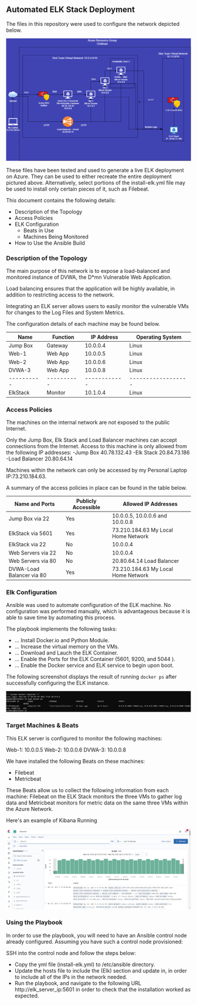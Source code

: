 ## Automated ELK Stack Deployment

The files in this repository were used to configure the network depicted below.

![alt text](https://github.com/Robo0483/My-Azure-Lab/blob/main/Images/My%20Azure%20Environment.png)

These files have been tested and used to generate a live ELK deployment on Azure. They can be used to either recreate the entire deployment pictured above. Alternatively, select portions of the install-elk.yml file may be used to install only certain pieces of it, such as Filebeat.

This document contains the following details:
- Description of the Topology
- Access Policies
- ELK Configuration
  - Beats in Use
  - Machines Being Monitored
- How to Use the Ansible Build


### Description of the Topology

The main purpose of this network is to expose a load-balanced and monitored instance of DVWA, the D*mn Vulnerable Web Application.

Load balancing ensures that the application will be highly available, in addition to restricting access to the network.

Integrating an ELK server allows users to easily monitor the vulnerable VMs for changes to the Log Files and System Metrics.

The configuration details of each machine may be found below.

| Name     | Function | IP Address | Operating System |
|----------|----------|------------|------------------|
| Jump Box | Gateway  | 10.0.0.4   | Linux            |
| Web-1    | Web App  | 10.0.0.5   | Linux            |
| Web-2    | Web App  | 10.0.0.6   | Linux            |
| DVWA-3   | Web App  | 10.0.0.8   | Linux            |
|----------|----------|------------|------------------|
| ElkStack | Monitor  | 10.1.0.4   | Linux            |

### Access Policies

The machines on the internal network are not exposed to the public Internet. 

Only the Jump Box, Elk Stack and Load Balancer machines can accept connections from the Internet. Access to this machine is only allowed from the following IP addresses:
-Jump Box      40.78.132.43
-Elk Stack     20.84.73.186
-Load Balancer 20.80.64.14

Machines within the network can only be accessed by my Personal Laptop IP:73.210.184.63.

A summary of the access policies in place can be found in the table below.

| Name and Ports           | Publicly Accessible | Allowed IP Addresses               |
|--------------------------|---------------------|------------------------------------|
| Jump Box via 22          | Yes                 | 10.0.0.5, 10.0.0.6 and 10.0.0.8    |
| ElkStack via 5601        | Yes                 | 73.210.184.63 My Local Home Network|
| ElkStack via 22          | No                  | 10.0.0.4                           |
| Web Servers via 22       | No                  | 10.0.0.4                           |
| Web Servers via 80       | No                  | 20.80.64.14 Load Balancer          |
| DVWA-Load Balancer via 80| Yes                 | 73.210.184.63 My Local Home Network|

### Elk Configuration

Ansible was used to automate configuration of the ELK machine. No configuration was performed manually, which is advantageous because it is able to save time by automating this process.

The playbook implements the following tasks:

- ... Install Docker.io and Python Module.
- ... Increase the virtual memory on the VMs.
- ... Download and Lauch the ELK Container.
- ... Enable the Ports for the ELK Container (5601, 9200, and 5044 ).
- ... Enable the Docker service and ELK service to begin upon boot. 

The following screenshot displays the result of running `docker ps` after successfully configuring the ELK instance.

![alt text](https://github.com/Robo0483/My-Azure-Lab/blob/main/Images/docker_ps_output.PNG)

### Target Machines & Beats
This ELK server is configured to monitor the following machines: 

Web-1:  10.0.0.5
Web-2:  10.0.0.6
DVWA-3: 10.0.0.8

We have installed the following Beats on these machines: 

- Filebeat 
- Metricbeat

These Beats allow us to collect the following information from each machine: Filebeat on the ELK Stack monitors the three VMs to gather log data and Metricbeat monitors for metric data on the same three VMs within the Azure Network. 

Here's an example of Kibana Running

![alt text](https://github.com/Robo0483/My-Azure-Lab/blob/main/Images/Kibana%20Running.PNG)

### Using the Playbook
In order to use the playbook, you will need to have an Ansible control node already configured. Assuming you have such a control node provisioned: 

SSH into the control node and follow the steps below:

- Copy the yml file (install-elk.yml) to /etc/ansible directory.
- Update the hosts file to include the (Elk) section and update in, in order to include all of the IPs in the network needed. 
- Run the playbook, and navigate to the following URL http://elk_server_ip:5601 in order to check that the installation worked as expected.
